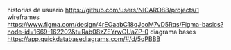 historias de usuario https://github.com/users/NICARO88/projects/1
wireframes https://www.figma.com/design/4rEOaabC18qJooM7vD5Rqs/Figma-basics?node-id=1669-162202&t=Rab08zZEYrwGUaZP-0
diagrama bases https://app.quickdatabasediagrams.com/#/d/5qPBBB
